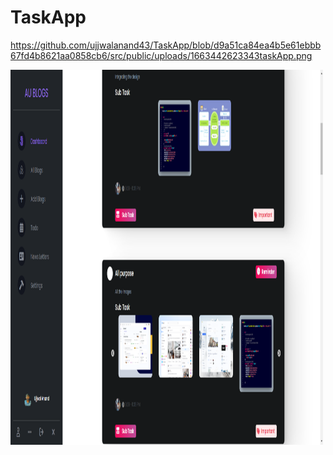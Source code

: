 # TaskApp
https://github.com/ujjwalanand43/TaskApp/blob/d9a51ca84ea4b5e61ebbb67fd4b8621aa0858cb6/src/public/uploads/1663442623343taskApp.png


<img src="https://github.com/ujjwalanand43/TaskApp/blob/d9a51ca84ea4b5e61ebbb67fd4b8621aa0858cb6/src/public/uploads/1663442623343taskApp.png" alt="Girl in a jacket" width="500" height="600">

